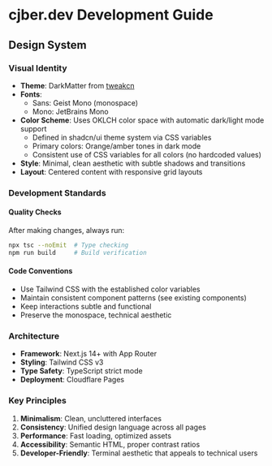 # cjber.dev Development Guide

## Design System

### Visual Identity
- **Theme**: DarkMatter from [tweakcn](https://tweakcn.com/editor/theme?theme=darkmatter)
- **Fonts**: 
  - Sans: Geist Mono (monospace)
  - Mono: JetBrains Mono
- **Color Scheme**: Uses OKLCH color space with automatic dark/light mode support
  - Defined in shadcn/ui theme system via CSS variables
  - Primary colors: Orange/amber tones in dark mode
  - Consistent use of CSS variables for all colors (no hardcoded values)
- **Style**: Minimal, clean aesthetic with subtle shadows and transitions
- **Layout**: Centered content with responsive grid layouts

### Development Standards

#### Quality Checks
After making changes, always run:
```bash
npx tsc --noEmit  # Type checking
npm run build     # Build verification
```

#### Code Conventions
- Use Tailwind CSS with the established color variables
- Maintain consistent component patterns (see existing components)
- Keep interactions subtle and functional
- Preserve the monospace, technical aesthetic

### Architecture
- **Framework**: Next.js 14+ with App Router
- **Styling**: Tailwind CSS v3
- **Type Safety**: TypeScript strict mode
- **Deployment**: Cloudflare Pages

### Key Principles
1. **Minimalism**: Clean, uncluttered interfaces
2. **Consistency**: Unified design language across all pages
3. **Performance**: Fast loading, optimized assets
4. **Accessibility**: Semantic HTML, proper contrast ratios
5. **Developer-Friendly**: Terminal aesthetic that appeals to technical users